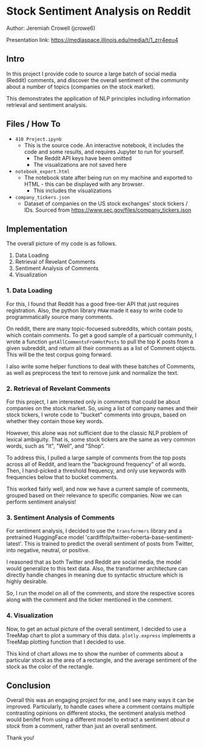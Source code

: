# Stock Sentiment Analysis on Reddit
Author: Jeremiah Crowell (jcrowe6)

Presentation link: https://mediaspace.illinois.edu/media/t/1_zrr4eeu4

## Intro
In this project I provide code to source a large batch of social media (Reddit) comments, and discover the overall sentiment of the community about a number of topics (companies on the stock market).

This demonstrates the application of NLP principles including information retrieval and sentiment analysis.

## Files / How To
- `410 Project.ipynb`
  - This is the source code. An interactive notebook, it includes the code and some results, and requires Jupyter to run for yourself.
      - The Reddit API keys have been omitted
      - The visualizations are not saved here
- `notebook_export.html`
  - The notebook state after being run on my machine and exported to HTML - this can be displayed with any browser.
    - This includes the visualizations
- `company_tickers.json`
  - Dataset of companies on the US stock exchanges' stock tickers / IDs. Sourced from https://www.sec.gov/files/company_tickers.json
 
## Implementation
The overall picture of my code is as follows.
1. Data Loading
2. Retrieval of Revelant Comments
3. Sentiment Analysis of Comments
4. Visualization

### 1. Data Loading
For this, I found that Reddit has a good free-tier API that just requires registration. Also, the python library `PRAW` made it easy to write code to programmatically source many comments.

On reddit, there are many topic-focuesed subreddits, which contain posts, which contain comments. To get a good sample of a particualr community, I wrote a function `getAllCommentsFromHotPosts` to pull the top K posts from a given subreddit, and return all their comments as a list of Comment objects. This will be the test corpus going forward.

I also write some helper functions to deal with these batches of Comments, as well as preprocess the text to remove junk and normalize the text.

### 2. Retrieval of Revelant Comments
For this project, I am interested only in comments that could be about companies on the stock market. So, using a list of company names and their stock tickers, I wrote code to "bucket" comments into groups, based on whether they contain those key words.

However, this alone was not sufficient due to the classic NLP problem of lexical ambiguity. That is, some stock tickers are the same as very common words, such as "It", "Well", and "Shop". 

To address this, I pulled a large sample of comments from the top posts across all of Reddit, and learn the "background frequency" of all words. Then, I hand-picked a threshold frequency, and only use keywords with frequencies below that to bucket comments.

This worked fairly well, and now we have a current sample of comments, grouped based on their relevance to specific companies. Now we can perform sentiment analysis!

### 3. Sentiment Analysis of Comments

For sentiment analysis, I decided to use the `transformers` library and a pretrained HuggingFace model 'cardiffnlp/twitter-roberta-base-sentiment-latest'. This is trained to predict the overall sentiment of posts from Twitter, into negative, neutral, or positive.

I reasoned that as both Twitter and Reddit are social media, the model would generalize to this text data. Also, the transformer architecture can directly handle changes in meaning due to syntactic structure which is highly desirable. 

So, I run the model on all of the comments, and store the respective scores along with the comment and the ticker mentioned in the comment. 

### 4. Visualization

Now, to get an actual picture of the overall sentiment, I decided to use a TreeMap chart to plot a summary of this data. `plotly.express` implements a TreeMap plotting function that I decided to use.

This kind of chart allows me to show the number of comments about a particular stock as the area of a rectangle, and the average sentiment of the stock as the color of the rectangle.

## Conclusion

Overall this was an engaging project for me, and I see many ways it can be improved. Particularly, to handle cases where a comment contains multiple contrasting opinions on different stocks, the sentiment analysis method would benifet from using a different model to extract a sentiment *about a stock* from a comment, rather than just an overall sentiment.

Thank you!

